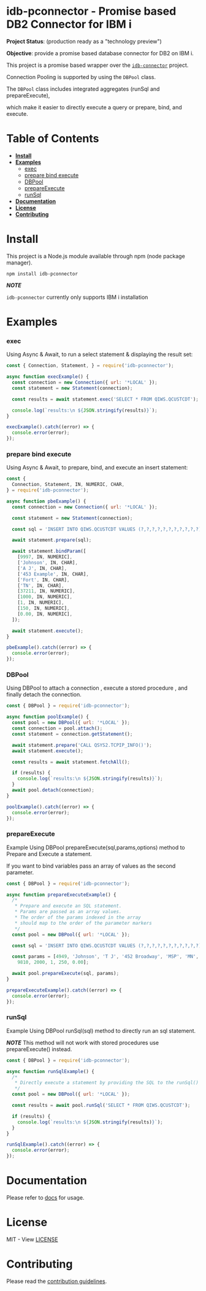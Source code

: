 # **idb-pconnector - Promise based DB2 Connector for IBM i** <!-- omit in toc -->

**Project Status**: (production ready as a "technology preview")

**Objective**: provide a promise based database connector for DB2 on IBM i.


This project is a promise based wrapper over the [`idb-connector`](https://bitbucket.org/litmis/nodejs-idb-connector) project.


Connection Pooling is supported by using the `DBPool` class.

The `DBPool` class includes integrated aggregates (runSql and prepareExecute),

which make it easier to directly execute a query or prepare, bind, and execute.

# **Table of Contents** <!-- omit in toc -->
- [**Install**](#install)
- [**Examples**](#examples)
    - [exec](#exec)
    - [prepare bind execute](#prepare-bind-execute)
    - [DBPool](#dbpool)
    - [prepareExecute](#prepareexecute)
    - [runSql](#runsql)
- [**Documentation**](#documentation)
- [**License**](#license)
- [**Contributing**](#contributing)


# **Install**
This project is a Node.js module available through npm (node package manager).

`npm install idb-pconnector`

***NOTE*** 

`idb-pconnector` currently only supports IBM i installation

# **Examples**

### exec
Using Async & Await, to run a select statement & displaying the result set:


```javascript
const { Connection, Statement, } = require('idb-pconnector');

async function execExample() {
  const connection = new Connection({ url: '*LOCAL' });
  const statement = new Statement(connection);

  const results = await statement.exec('SELECT * FROM QIWS.QCUSTCDT');

  console.log(`results:\n ${JSON.stringify(results)}`);
}

execExample().catch((error) => {
  console.error(error);
});

```
### prepare bind execute
Using Async & Await, to prepare, bind, and execute an insert statement:

```javascript
const {
  Connection, Statement, IN, NUMERIC, CHAR,
} = require('idb-pconnector');

async function pbeExample() {
  const connection = new Connection({ url: '*LOCAL' });

  const statement = new Statement(connection);

  const sql = 'INSERT INTO QIWS.QCUSTCDT VALUES (?,?,?,?,?,?,?,?,?,?,?) with NONE';

  await statement.prepare(sql);

  await statement.bindParam([
    [9997, IN, NUMERIC],
    ['Johnson', IN, CHAR],
    ['A J', IN, CHAR],
    ['453 Example', IN, CHAR],
    ['Fort', IN, CHAR],
    ['TN', IN, CHAR],
    [37211, IN, NUMERIC],
    [1000, IN, NUMERIC],
    [1, IN, NUMERIC],
    [150, IN, NUMERIC],
    [0.00, IN, NUMERIC],
  ]);

  await statement.execute();
}

pbeExample().catch((error) => {
  console.error(error);
});

```
### DBPool

Using DBPool to attach a connection , execute a stored procedure , and finally detach the connection.

```javascript
const { DBPool } = require('idb-pconnector');

async function poolExample() {
  const pool = new DBPool({ url: '*LOCAL' });
  const connection = pool.attach();
  const statement = connection.getStatement();

  await statement.prepare('CALL QSYS2.TCPIP_INFO()');
  await statement.execute();

  const results = await statement.fetchAll();

  if (results) {
    console.log(`results:\n ${JSON.stringify(results)}`);
  }
  await pool.detach(connection);
}

poolExample().catch((error) => {
  console.error(error);
});

```
### prepareExecute

Example Using DBPool prepareExecute(sql,params,options) method to Prepare and Execute a statement.

If you want to bind variables pass an array of values as the second parameter.


```javascript
const { DBPool } = require('idb-pconnector');

async function prepareExecuteExample() {
  /*
   * Prepare and execute an SQL statement.
   * Params are passed as an array values.
   * The order of the params indexed in the array
   * should map to the order of the parameter markers
   */
  const pool = new DBPool({ url: '*LOCAL' });

  const sql = 'INSERT INTO QIWS.QCUSTCDT VALUES (?,?,?,?,?,?,?,?,?,?,?) with NONE';

  const params = [4949, 'Johnson', 'T J', '452 Broadway', 'MSP', 'MN',
    9810, 2000, 1, 250, 0.00];

  await pool.prepareExecute(sql, params);
}

prepareExecuteExample().catch((error) => {
  console.error(error);
});
```
### runSql

Example Using DBPool runSql(sql) method to directly run an sql statement.

***NOTE*** This method will not work with stored procedures use prepareExecute() instead.


```javascript
const { DBPool } = require('idb-pconnector');

async function runSqlExample() {
  /*
   * Directly execute a statement by providing the SQL to the runSql() function.
   */
  const pool = new DBPool({ url: '*LOCAL' });

  const results = await pool.runSql('SELECT * FROM QIWS.QCUSTCDT');

  if (results) {
    console.log(`results:\n ${JSON.stringify(results)}`);
  }
}

runSqlExample().catch((error) => {
  console.error(error);
});

```

# **Documentation**

Please refer to [docs](https://github.com/IBM/nodejs-idb-pconnector/blob/master/docs/README.md) for usage.

# **License**
MIT - View [LICENSE](https://github.com/IBM/nodejs-idb-pconnector/blob/master/LICENSE)

# **Contributing**
Please read the [contribution guidelines](https://github.com/IBM/nodejs-idb-pconnector/blob/master/CONTRIBUTING.md).


